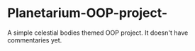 # Planetarium-OOP-project-
A simple celestial bodies themed OOP project.
It doesn't have commentaries yet.
